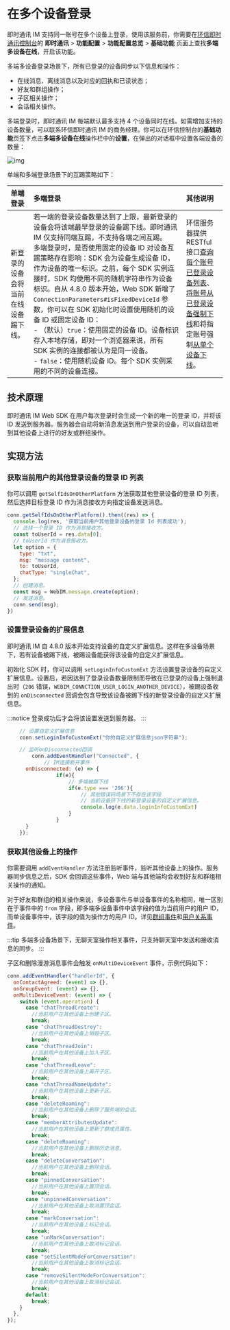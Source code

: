 # 在多个设备登录

<Toc />

即时通讯 IM 支持同一账号在多个设备上登录，使用该服务前，你需要在[环信即时通讯控制台](https://console.easemob.com/user/login)的 **即时通讯** > **功能配置** > **功能配置总览** > **基础功能** 页面上查找**多端多设备在线**，开启该功能。

多端多设备登录场景下，所有已登录的设备同步以下信息和操作：

- 在线消息、离线消息以及对应的回执和已读状态；
- 好友和群组操作；
- 子区相关操作；
- 会话相关操作。

多端登录时，即时通讯 IM 每端默认最多支持 4 个设备同时在线。如需增加支持的设备数量，可以联系环信即时通讯 IM 的商务经理。你可以在环信控制台的**基础功能**页签下点击**多端多设备在线**操作栏中的**设置**，在弹出的对话框中设置各端设备的数量：

![img](/images/common/multidevice_device_count.png)

单端和多端登录场景下的互踢策略如下：

| 单端登录  | 多端登录   |其他说明 | 
| :--------- | :----- | :------- | 
| 新登录的设备会将当前在线设备踢下线。  |  若一端的登录设备数量达到了上限，最新登录的设备会将该端最早登录的设备踢下线。即时通讯 IM 仅支持同端互踢，不支持各端之间互踢。<br/>多端登录时，是否使用固定的设备 ID 对设备互踢策略存在影响：SDK 会为设备生成设备 ID，作为设备的唯一标识。之前，每个 SDK 实例连接时，SDK 均使用不同的随机字符串作为设备标识。自从 4.8.0 版本开始，Web SDK 新增了 `ConnectionParameters#isFixedDeviceId` 参数，你可以在 SDK 初始化时设置使用随机的设备 ID 或固定设备 ID：<br/>- （默认）`true`：使用固定的设备 ID。设备标识存入本地存储，即对一个浏览器来说，所有 SDK 实例的连接都被认为是同一设备。<br/>- `false`：使用随机设备 ID。每个 SDK 实例采用的不同的设备连接。       |  环信服务器提供 RESTful 接口[查询每个账号已登录设备列表](/document/server-side/account_system.html#获取指定账号的在线登录设备列表)、[将账号从已登录设备强制下线](/document/server-side/account_system.html#强制用户下线)和将指定账号强制[从单个设备下线](/document/server-side/account_system.html#强制用户从单设备下线)。       |  

## 技术原理

即时通讯 IM Web SDK 在用户每次登录时会生成一个新的唯一的登录 ID，并将该 ID 发送到服务器。服务器会自动将新消息发送到用户登录的设备，可以自动监听到其他设备上进行的好友或群组操作。

## 实现方法

### 获取当前用户的其他登录设备的登录 ID 列表  

你可以调用 `getSelfIdsOnOtherPlatform` 方法获取其他登录设备的登录 ID 列表，然后选择目标登录 ID 作为消息接收方向指定设备发送消息。

```javascript
conn.getSelfIdsOnOtherPlatform().then((res) => {
  console.log(res, '获取当前用户其他登录设备的登录 Id 列表成功');
  // 选择一个登录 ID 作为消息接收方。
  const toUserId = res.data[0];
  // toUserId 作为消息接收方。
  let option = {
    type: "txt",
    msg: "message content",
    to: toUserId,
    chatType: "singleChat",
  };
  // 创建消息。
  const msg = WebIM.message.create(option);
  // 发送消息。
  conn.send(msg);
})
```

### 设置登录设备的扩展信息

即时通讯 IM 自 4.8.0 版本开始支持设备的自定义扩展信息。这样在多设备场景下，若有设备被踢下线，被踢设备能获得该设备的自定义扩展信息。

初始化 SDK 时，你可以调用 `setLoginInfoCustomExt` 方法设置登录设备的自定义扩展信息。设置后，若因达到了登录设备数量限制而导致在已登录的设备上强制退出时（`206` 错误，`WEBIM_CONNCTION_USER_LOGIN_ANOTHER_DEVICE`），被踢设备收到的 `onDisconnected` 回调会包含导致该设备被踢下线的新登录设备的自定义扩展信息。

:::notice
登录成功后才会将该设置发送到服务器。
:::

```javascript
    // 设置自定义扩展信息
    conn.setLoginInfoCustomExt("你的自定义扩展信息json字符串");

    // 监听onDisconnected回调
		conn.addEventHandler("Connected", {
			// IM连接断开事件
      onDisconnected: (e) => {
				if(e){
					// 多端被踢下线
					if(e.type === '206'){
						// 其他错误码场景下不存在该字段
						// 当前设备挤下线的新登录设备的自定义扩展信息。
						console.log(e.data.loginInfoCustomExt)
					}
				}
      }
    });

```

### 获取其他设备上的操作

你需要调用 `addEventHandler` 方法注册监听事件，监听其他设备上的操作。服务器同步信息之后，SDK 会回调这些事件，Web 端与其他端均会收到好友和群组相关操作的通知。

对于好友和群组的相关操作来说，多设备事件与单设备事件的名称相同，唯一区别在于事件中的 `from` 字段，即多端多设备事件中该字段的值为当前用户的用户 ID，而单设备事件中，该字段的值为操作方的用户 ID。详见[群组事件](group_manage.html#监听群组事件)和[用户关系事件](user_relationship.html#添加好友)。

:::tip
多端多设备场景下，无聊天室操作相关事件，只支持聊天室中发送和接收消息的同步。
:::

子区和删除漫游消息事件会触发 `onMultiDeviceEvent` 事件，示例代码如下：

```javascript
conn.addEventHandler("handlerId", {
  onContactAgreed: (event) => {},
  onGroupEvent: (event) => {},
  onMultiDeviceEvent: (event) => {
    switch (event.operation) {
      case "chatThreadCreate":
        //当前用户在其他设备上创建子区。
        break;
      case "chatThreadDestroy":
        //当前用户在其他设备上销毁子区。
        break;
      case "chatThreadJoin":
        //当前用户在其他设备上加入子区。
        break;
      case "chatThreadLeave":
        //当前用户在其他设备上离开子区。
        break;
      case "chatThreadNameUpdate":
        //当前用户在其他设备上更新子区。
        break;
      case "deleteRoaming":
        //当前用户在其他设备上删除了服务端的会话。
        break;
      case "memberAttributesUpdate":
        //当前用户在其他设备上更新了群成员属性。
        break;
      case "deleteRoaming":
        //当前用户在其他设备上删除历史消息。
        break;
      case "deleteConversation":
        //当前用户在其他设备上删除会话。
        break;
      case "pinnedConversation":
        //当前用户在其他设备上置顶会话。
        break;
      case "unpinnedConversation":
        //当前用户在其他设备上取消置顶会话。
        break;
      case "markConversation":
        //当前用户在其他设备上标记会话。
        break;
      case "unMarkConversation":
        //当前用户在其他设备上取消标记会话。
        break;
      case "setSilentModeForConversation":
        //当前用户在其他设备上取消标记会话。
        break;  
      case "removeSilentModeForConversation":
        //当前用户在其他设备上取消标记会话。
        break;        
      default:
        break;
    }
  },
});
```
